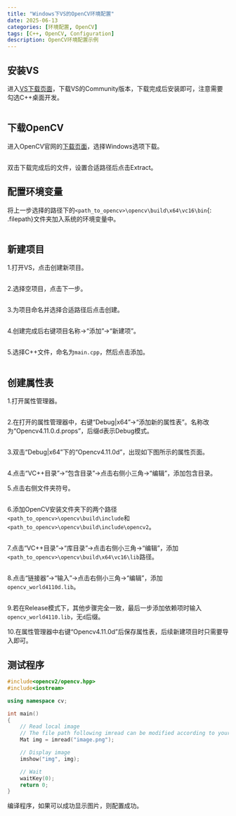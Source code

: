 ```yaml
---
title: "Windows下VS的OpenCV环境配置"
date: 2025-06-13
categories: [环境配置, OpenCV]
tags: [C++, OpenCV, Configuration]
description: OpenCV环境配置示例
---
```


## 安装VS

进入[VS下载页面](https://visualstudio.microsoft.com/zh-hans/downloads/)，下载VS的Community版本，下载完成后安装即可，注意需要勾选C++桌面开发。

<img style="display: block; margin: 0 auto;" src="../assets/img/2025-06-13-Windows下VS的OpenCV环境配置/image3.png" alt="" />

## 下载OpenCV

进入OpenCV官网的[下载页面](https://opencv.org/releases/)，选择Windows选项下载。

<img style="display: block; margin: 0 auto;" src="../assets/img/2025-06-13-Windows下VS的OpenCV环境配置/image1.png" alt="" />

双击下载完成后的文件，设置合适路径后点击Extract。

## 配置环境变量

将上一步选择的路径下的`<path_to_opencv>\opencv\build\x64\vc16\bin`{: .filepath}文件夹加入系统的环境变量中。

<img style="display: block; margin: 0 auto;" src="../assets/img/2025-06-13-Windows下VS的OpenCV环境配置/image2.png" alt="" />

## 新建项目

1.打开VS，点击创建新项目。

<img style="display: block; margin: 0 auto;" src="../assets/img/2025-06-13-Windows下VS的OpenCV环境配置/image4.png" alt="" />

2.选择空项目，点击下一步。

<img style="display: block; margin: 0 auto;" src="../assets/img/2025-06-13-Windows下VS的OpenCV环境配置/image5.png" alt="" />

3.为项目命名并选择合适路径后点击创建。

<img style="display: block; margin: 0 auto;" src="../assets/img/2025-06-13-Windows下VS的OpenCV环境配置/image6.png" alt="" />

4.创建完成后右键项目名称$\rightarrow$“添加”$\rightarrow$“新建项”。

<img style="display: block; margin: 0 auto;" src="../assets/img/2025-06-13-Windows下VS的OpenCV环境配置/image7.png" alt="" />

5.选择C++文件，命名为`main.cpp`，然后点击添加。

<img style="display: block; margin: 0 auto;" src="../assets/img/2025-06-13-Windows下VS的OpenCV环境配置/image8.png" alt="" />

## 创建属性表

1.打开属性管理器。

<img style="display: block; margin: 0 auto;" src="../assets/img/2025-06-13-Windows下VS的OpenCV环境配置/image9.png" alt="" />

2.在打开的属性管理器中，右键“Debug|x64”$\rightarrow$“添加新的属性表”。名称改为“Opencv4.11.0.d.props”，后缀d表示Debug模式。

<img style="display: block; margin: 0 auto;" src="../assets/img/2025-06-13-Windows下VS的OpenCV环境配置/image10.png" alt="" />

3.双击“Debug|x64”下的“Opencv4.11.0d”，出现如下图所示的属性页面。

<img style="display: block; margin: 0 auto;" src="../assets/img/2025-06-13-Windows下VS的OpenCV环境配置/image11.png" alt="" />

4.点击“VC++目录”$\rightarrow$“包含目录”$\rightarrow$点击右侧小三角$\rightarrow$“编辑”，添加包含目录。

5.点击右侧文件夹符号。

<img style="display: block; margin: 0 auto;" src="../assets/img/2025-06-13-Windows下VS的OpenCV环境配置/image12.png" alt="" />

6.添加OpenCV安装文件夹下的两个路径`<path_to_opencv>\opencv\build\include`和`<path_to_opencv>\opencv\build\include\opencv2`。

<img style="display: block; margin: 0 auto;" src="../assets/img/2025-06-13-Windows下VS的OpenCV环境配置/image13.png" alt="" />

7.点击“VC++目录”$\rightarrow$“库目录”$\rightarrow$点击右侧小三角$\rightarrow$“编辑”，添加`<path_to_opencv>\opencv\build\x64\vc16\lib`路径。

<img style="display: block; margin: 0 auto;" src="../assets/img/2025-06-13-Windows下VS的OpenCV环境配置/image14.png" alt="" />

8.点击“链接器”$\rightarrow$“输入”$\rightarrow$点击右侧小三角$\rightarrow$“编辑”，添加`opencv_world4110d.lib`。

<img style="display: block; margin: 0 auto;" src="../assets/img/2025-06-13-Windows下VS的OpenCV环境配置/image15.png" alt="" />

9.若在Release模式下，其他步骤完全一致，最后一步添加依赖项时输入`opencv_world4110.lib`，无`d`后缀。

10.在属性管理器中右键“Opencv4.11.0d”后保存属性表，后续新建项目时只需要导入即可。

## 测试程序

```cpp
#include<opencv2/opencv.hpp>
#include<iostream>

using namespace cv;

int main()
{
    // Read local image
    // The file path following imread can be modified according to your actual path
    Mat img = imread("image.png");

    // Display image
    imshow("img", img);

    // Wait
    waitKey(0);
    return 0;
}
```

编译程序，如果可以成功显示图片，则配置成功。